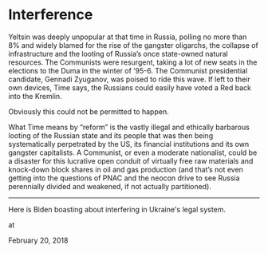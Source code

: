 # Interference
Yeltsin was deeply unpopular at that time in Russia, polling no more than 8% and widely blamed for the rise of the gangster oligarchs, the collapse of infrastructure and the looting of Russia’s once state-owned natural resources. The Communists were resurgent, taking a lot of new seats in the elections to the Duma in the winter of ’95-6. The Communist presidential candidate, Gennadi Zyuganov, was poised to ride this wave. If left to their own devices, Time says, the Russians could easily have voted a Red back into the Kremlin.

Obviously this could not be permitted to happen.

What Time means by “reform” is the vastly illegal and ethically barbarous looting of the Russian state and its people that was then being systematically perpetrated by the US, its financial institutions and its own gangster capitalists. A Communist, or even a moderate nationalist, could be a disaster for this lucrative open conduit of virtually free raw materials and knock-down block shares in oil and gas production (and that’s not even getting into the questions of PNAC and the neocon drive to see Russia perennially divided and weakened, if not actually partitioned).

---

Here is Biden boasting about interfering in Ukraine's legal system.







at

February 20, 2018















